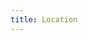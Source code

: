 ```yaml
---
title: Location
---
```


<!-- <div class="sponsor">
  <a href="https://www.howest.be/"><img src="/assets/images/sponsors/howest.png" alt="Howest logo"/></a><br />
</div>
This conference will be taking place in the <a href="https://www.howest.be/nl/contact/kortrijk/campus-kortrijk-weide-the-penta">Howest Campus Kortrijk Weide - The Penta</a>, <br />
Sint-Martens-Latemlaan 1B<br />
8500 Kortrijk<br />
Belgium.<br />
<br />
You can reach us...
<ul>
  <li>By train<br />
  Kortrijk station is less than 1.5 km from the campus. You can walk to the campus.</li>
  <li>By car<br />
  You can park at Howest car park 4, at the end in the Graaf Karel de Goedelaan:<br />
  <img src="/assets/images/parking_map.png" alt="Parking map" width="600" /></li>
</ul>

<h3>Nearby hotels:<h3>
- <a href="https://www.parkhotel.be/index-nl.aspx?r=true">Park hotel</a><br />
- <a href="https://all.accor.com/hotel/6330/index.nl.shtml">IBIS hotel</a> -->
